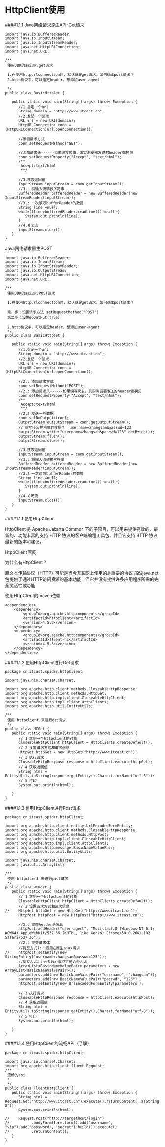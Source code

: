 # HttpClient使用


####1.1.1	Java网络请求原生API-Get请求

```
import java.io.BufferedReader;import java.io.InputStream;import java.io.InputStreamReader;import java.net.HttpURLConnection;import java.net.URL;/** 使用JDK的api进行get请求  1.在使用httpurlconnection时，默认就是get请求。如何改成post请求？ 2.http协议中，可以指定header，想添加user-agent  */public class BasicHttpGet {   public static void main(String[] args) throws Exception {      //1.指定一个url      String domain = "http://www.itcast.cn";      //2.发起一个请求      URL url = new URL(domain);      HttpURLConnection conn = (HttpURLConnection)url.openConnection();            //添加请求方式      conn.setRequestMethod("GET");            //添加请求头------如果编写爬虫，真实浏览器发送的header都拷贝      conn.setRequestProperty("Accept", "text/html");      /**       Accept:text/html       **/            //3.获取返回值      InputStream inputStream = conn.getInputStream();      //3.1 将输入流转换字符串      BufferedReader bufferedReader = new BufferedReader(new InputStreamReader(inputStream));      //3.2 一次读取bufferReader的数据      String line =null;      while((line=bufferedReader.readLine())!=null){         System.out.println(line);      }      //4.关闭流      inputStream.close();   }  }

```


Java网络请求原生POST

```
import java.io.BufferedReader;import java.io.InputStream;import java.io.InputStreamReader;import java.io.OutputStream;import java.net.HttpURLConnection;import java.net.URL;/** 使用JDK的api进行POST请求  1.在使用httpurlconnection时，默认就是get请求。如何改成post请求？  第一步：设置请求方法 setRequestMethod("POST") 第二步：设置doOutPut(true)  2.http协议中，可以指定header，想添加user-agent */public class BasicHttpGet {   public static void main(String[] args) throws Exception {      //1.指定一个url      String domain = "http://www.itcast.cn";      //2.发起一个请求      URL url = new URL(domain);      HttpURLConnection conn = (HttpURLConnection)url.openConnection();            //2.1 添加请求方式      conn.setRequestMethod("POST");      //2.2 添加请求头------如果编写爬虫，真实浏览器发送的header都拷贝      conn.setRequestProperty("Accept", "text/html");      /**       Accept:text/html       **/      //2.3 发送一些数据      conn.setDoOutput(true);      OutputStream outputStream = conn.getOutputStream();      // 编写什么样格式的数据？  username=zhangsan&passwd=123      outputStream.write("username=zhangsan&passwd=123".getBytes());      outputStream.flush();      outputStream.close();      //3.获取返回值      InputStream inputStream = conn.getInputStream();      //3.1 将输入流转换字符串      BufferedReader bufferedReader = new BufferedReader(new InputStreamReader(inputStream));      //3.2 一次读取bufferReader的数据      String line =null;      while((line=bufferedReader.readLine())!=null){         System.out.println(line);      }      //4.关闭流      inputStream.close();   }}
```
####1.1.1	 使用HttpClient

HttpClient 是 Apache Jakarta Common 下的子项目，可以用来提供高效的、最新的、功能丰富的支持 HTTP 协议的客户端编程工具包，并且它支持 HTTP 协议最新的版本和建议。HtppClient 官网[](http://hc.apache.org/)为什么有HttpClient？超文本传输协议（HTTP）可能是当今互联网上使用的最重要的协议虽然java.net包提供了通过HTTP访问资源的基本功能，但它并没有提供许多应用程序所需的完全灵活性或功能使用HttpClient的maven依赖```<dependencies>    <dependency>        <groupId>org.apache.httpcomponents</groupId>        <artifactId>httpclient</artifactId>        <version>4.5.3</version>    </dependency>    <dependency>        <groupId>org.apache.httpcomponents</groupId>        <artifactId>fluent-hc</artifactId>        <version>4.5.3</version>    </dependency></dependencies>

```####1.1.2	 使用HttpClient进行Get请求

```package cn.itcast.spider.httpClient;import java.nio.charset.Charset;import org.apache.http.client.methods.CloseableHttpResponse;import org.apache.http.client.methods.HttpGet;import org.apache.http.impl.client.CloseableHttpClient;import org.apache.http.impl.client.HttpClients;import org.apache.http.util.EntityUtils;/** 使用 httpclient 来进行get请求 */public class HCGet {   public static void main(String[] args) throws Exception {      // 1.拿到一个httpclient的对象      CloseableHttpClient httpClient = HttpClients.createDefault();      // 2.设置请求方式和请求信息      HttpGet httpGet = new HttpGet("http://www.itcast.cn");      // 3.执行请求      CloseableHttpResponse response = httpClient.execute(httpGet);      // 4.获取返回值      String html = EntityUtils.toString(response.getEntity(),Charset.forName("utf-8"));      // 5.打印      System.out.println(html);   }}

```####1.1.3	 使用HttpClient进行Post请求

```package cn.itcast.spider.httpClient;import org.apache.http.client.entity.UrlEncodedFormEntity;import org.apache.http.client.methods.CloseableHttpResponse;import org.apache.http.client.methods.HttpPost;import org.apache.http.impl.client.CloseableHttpClient;import org.apache.http.impl.client.HttpClients;import org.apache.http.message.BasicNameValuePair;import org.apache.http.util.EntityUtils;import java.nio.charset.Charset;import java.util.ArrayList;/** 使用 httpclient 来进行post请求 */public class HCPost {   public static void main(String[] args) throws Exception {      // 1.拿到一个httpclient的对象      CloseableHttpClient httpClient = HttpClients.createDefault();      // 2.设置请求方式和请求信息//    HttpGet httpGet = new HttpGet("http://www.itcast.cn");      HttpPost httpPost = new HttpPost("http://www.itcast.cn");            //2.1 提交header头信息      httpPost.addHeader("user-agent", "Mozilla/5.0 (Windows NT 6.1; WOW64) AppleWebKit/537.36 (KHTML, like Gecko) Chrome/50.0.2661.102 Safari/537.36");      //2.1 提交请求体      //提交方式1:一般用在原生ajax请求//    httpPost.setEntity(new StringEntity("username=zhangsan&passwd=123"));      //提交方式2：大多数的情况下用这种方式      ArrayList<BasicNameValuePair> parameters = new ArrayList<BasicNameValuePair>();      parameters.add(new BasicNameValuePair("username", "zhangsan"));      parameters.add(new BasicNameValuePair("passwd", "123"));      httpPost.setEntity(new UrlEncodedFormEntity(parameters));            // 3.执行请求      CloseableHttpResponse response = httpClient.execute(httpPost);      // 4.获取返回值      String html = EntityUtils.toString(response.getEntity(),Charset.forName("utf-8"));      // 5.打印      System.out.println(html);   }}

```
####1.1.4	 使用HttpClient的流畅API（了解）```package cn.itcast.spider.httpClient;import java.nio.charset.Charset;import org.apache.http.client.fluent.Request;/** 流畅的api * */public class FluentHttpClient {   public static void main(String[] args) throws Exception {      String html = Request.Get("http://www.itcast.cn").execute().returnContent().asString(Charset.forName("utf-8"));      System.out.println(html);      //    Request.Post("http://targethost/login")//          .bodyForm(Form.form().add("username", "vip").add("password", "secret").build()).execute()//          .returnContent();   }}

```
<!--
create time: 2018-01-12 18:48:17
Author: Alfred

This file is created by Marboo<http://marboo.io> template file $MARBOO_HOME/.media/starts/default.md
本文件由 Marboo<http://marboo.io> 模板文件 $MARBOO_HOME/.media/starts/default.md 创建
-->

